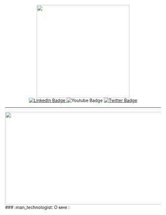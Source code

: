 <!-- главная картинка -->
<div id="header" align="center">
  <img src="https://media.giphy.com/media/v1.Y2lkPTc5MGI3NjExMjc5NmEyMjRiOWU0ZWJmYjUzYWViMDFhNDRjYTc1MDllNWQ4YmVmYSZlcD12MV9pbnRlcm5hbF9naWZzX2dpZklkJmN0PXM/WSBeyxvC1jH496xQGA/giphy.gif" width="300"/>
</div>
<!-- ссылки на соц.сети -->
<div id="badges" align="center">
  <a href="https://www.codewars.com/users/Se4wolf">
    <img src="https://img.shields.io/badge/CodeWars-red?style=for-the-badge&logo=codewars&logoColor=white" alt="LinkedIn Badge"/>
  </a>
    <img src="https://img.shields.io/badge/bogdanov200412@gmail.com-green?style=for-the-badge&logo=gmail&logoColor=white" alt="Youtube Badge"/>
  </a>
  <a href="https://vk.com/doobada">
    <img src="https://img.shields.io/badge/ВКОНТАКТЕ-blue?style=for-the-badge&logo=Vk&logoColor=white" alt="Twitter Badge"/>
  </a>
  <div>
    <img src="https://komarev.com/ghpvc/?username=Se4wolfe&style=flat-square&color=blue" alt=""/>
  </div>
</div>

---

<!-- о себе -->
<div align="center">
  <img src="" width="600" height="300"/>
</div>
### :man_technologist: О мне :


